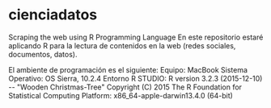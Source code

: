 # cienciadatos
Scraping the web using R Programming Language 
En este repositorio estaré aplicando R para la lectura de contenidos en la web (redes sociales, documentos, datos).

El ambiente de programación es el siguiente:
  Equipo: MacBook
  Sistema Operativo: OS Sierra, 10.2.4 
  Entorno R STUDIO:
    R version 3.2.3 (2015-12-10) -- "Wooden Christmas-Tree"
    Copyright (C) 2015 The R Foundation for Statistical Computing
    Platform: x86_64-apple-darwin13.4.0 (64-bit)

